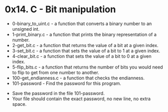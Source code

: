 # 0x14. C - Bit manipulation  

* 0-binary_to_uint.c - a function that converts a binary number to an unsigned int.  
* 1-print_binary.c -  a function that prints the binary representation of a number.   
* 2-get_bit.c -  a function that returns the value of a bit at a given index.   
* 3-set_bit.c - a function that sets the value of a bit to 1 at a given index.  
* 4-clear_bit.c - a function that sets the value of a bit to 0 at a given index.  
* 5-flip_bits.c - a function that returns the number of bits you would need to flip to get from one number to another.  
* 100-get_endianness.c - a function that checks the endianness.  
* 101-password - Find the password for this program.  
- Save the password in the file 101-password.  
- Your file should contain the exact password, no new line, no extra space.  
